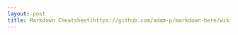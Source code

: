 ```yaml
---
layout: post
title: Markdown Cheatsheet(https://github.com/adam-p/markdown-here/wiki/Markdown-Cheatsheet)
---
```

